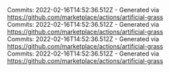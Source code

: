Commits: 2022-02-16T14:52:36.512Z - Generated via https://github.com/marketplace/actions/artificial-grass
<br>
Commits: 2022-02-16T14:52:36.512Z - Generated via https://github.com/marketplace/actions/artificial-grass
<br>
Commits: 2022-02-16T14:52:36.512Z - Generated via https://github.com/marketplace/actions/artificial-grass
<br>
Commits: 2022-02-16T14:52:36.512Z - Generated via https://github.com/marketplace/actions/artificial-grass
<br>
